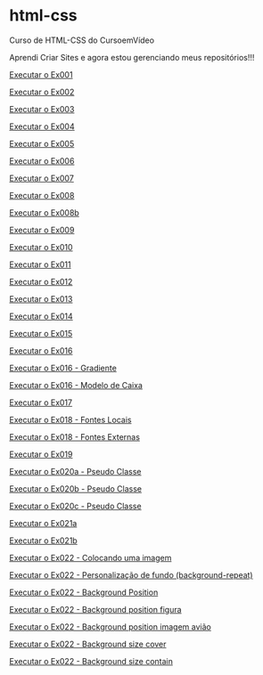 # html-css
 Curso de HTML-CSS do CursoemVídeo

Aprendi Criar Sites e agora estou gerenciando meus repositórios!!!

<a href="https://kbrallll.github.io/html-css/exercicios/ex001/index.html">Executar o Ex001</a>

<a href="https://kbrallll.github.io/html-css/exercicios/ex002/index.html">Executar o Ex002</a>

<a href="https://kbrallll.github.io/html-css/exercicios/ex003/index.html">Executar o Ex003</a>

<a href="https://kbrallll.github.io/html-css/exercicios/ex004/index.html">Executar o Ex004</a>

<a href="https://kbrallll.github.io/html-css/exercicios/ex005/index.html">Executar o Ex005</a>

<a href="https://kbrallll.github.io/html-css/exercicios/ex006/index.html">Executar o Ex006</a>

<a href="https://kbrallll.github.io/html-css/exercicios/ex007/html4.html">Executar o Ex007</a>

<a href="https://kbrallll.github.io/html-css/exercicios/ex008/index.html">Executar o Ex008</a>

<a href="https://kbrallll.github.io/html-css/exercicios/ex008b/index.html">Executar o Ex008b</a>

<a href="https://kbrallll.github.io/html-css/exercicios/ex009/index.html">Executar o Ex009</a>

<a href="https://kbrallll.github.io/html-css/exercicios/ex010/index.html">Executar o Ex010</a>

<a href="https://kbrallll.github.io/html-css/exercicios/ex011/index.html">Executar o Ex011</a>

<a href="https://kbrallll.github.io/html-css/exercicios/ex012/index.html">Executar o Ex012</a>

<a href="https://kbrallll.github.io/html-css/exercicios/ex013/index.html">Executar o Ex013</a>

<a href="https://kbrallll.github.io/html-css/exercicios/ex014/index.html">Executar o Ex014</a>

<a href="https://kbrallll.github.io/html-css/exercicios/ex015/index.html">Executar o Ex015</a>

<a href="https://kbrallll.github.io/html-css/exercicios/ex016/cor01.html">Executar o Ex016</a>

<a href="https://kbrallll.github.io/html-css/exercicios/ex016/cor02.html">Executar o Ex016 - Gradiente</a>

<a href="https://kbrallll.github.io/html-css/exercicios/ex016/cor03.html">Executar o Ex016 - Modelo de Caixa</a>

<a href="https://kbrallll.github.io/html-css/exercicios/ex017/fonte01.html">Executar o Ex017</a>

<a href="https://kbrallll.github.io/html-css/exercicios/ex018/fonte01.html">Executar o Ex018 - Fontes Locais</a>

<a href="https://kbrallll.github.io/html-css/exercicios/ex018/fonte02.html">Executar o Ex018 - Fontes Externas</a>

<a href="https://kbrallll.github.io/html-css/exercicios/ex019/index.html">Executar o Ex019</a>

<a href="https://kbrallll.github.io/html-css/exercicios/ex020/index.html">Executar o Ex020a - Pseudo Classe</a>

<a href="https://kbrallll.github.io/html-css/exercicios/ex020/index02.html">Executar o Ex020b - Pseudo Classe</a>

<a href="https://kbrallll.github.io/html-css/exercicios/ex020/index03.html">Executar o Ex020c - Pseudo Classe</a>

<a href="https://kbrallll.github.io/html-css/exercicios/ex021/index.html">Executar o Ex021a</a>

<a href="https://kbrallll.github.io/html-css/exercicios/ex021/index02.html">Executar o Ex021b</a>

<a href="https://kbrallll.github.io/html-css/exercicios/ex022/fundo01.html">Executar o Ex022 - Colocando uma imagem</a>

<a href="https://kbrallll.github.io/html-css/exercicios/ex022/fundo02.html">Executar o Ex022 - Personalização de fundo (background-repeat)</a>

<a href="https://kbrallll.github.io/html-css/exercicios/ex022/fundo03.html">Executar o Ex022 - Background Position</a>

<a href="https://kbrallll.github.io/html-css/exercicios/ex022/fundo04.html">Executar o Ex022 - Background position figura</a>

<a href="https://kbrallll.github.io/html-css/exercicios/ex022/fundo05.html">Executar o Ex022 - Background position imagem avião</a>

<a href="https://kbrallll.github.io/html-css/exercicios/ex022/fundo06.html">Executar o Ex022 - Background size cover</a>

<a href="https://kbrallll.github.io/html-css/exercicios/ex022/fundo06b.html">Executar o Ex022 - Background size contain</a>



